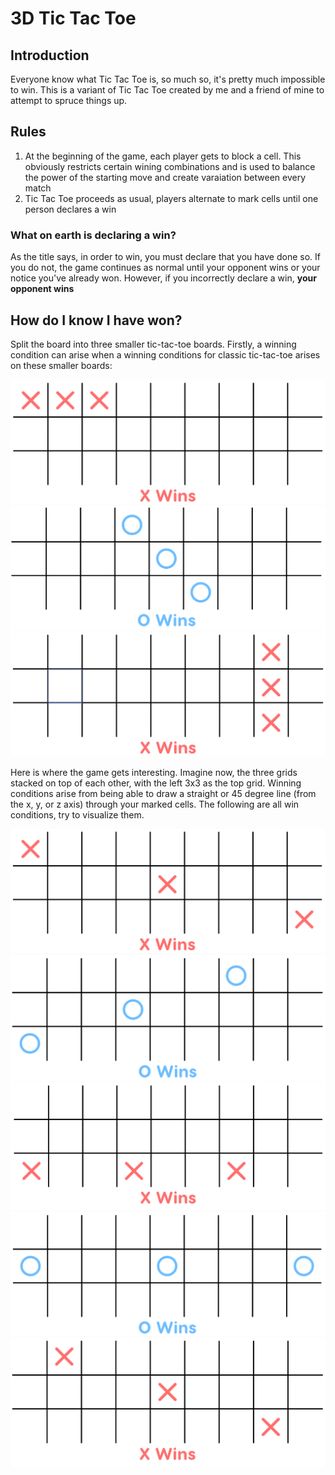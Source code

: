# 3D Tic Tac Toe
## Introduction
Everyone know what Tic Tac Toe is, so much so, it's pretty much impossible to win. This is a variant of Tic Tac Toe created by me and a friend of mine to attempt to spruce things up.

## Rules
1. At the beginning of the game, each player gets to block a cell. This obviously restricts certain wining combinations and is used to balance the power of the starting move and create varaiation between every match
2. Tic Tac Toe proceeds as usual, players alternate to mark cells until one person declares a win

### What on earth is declaring a win?
As the title says, in order to win, you must declare that you have done so. If you do not, the game continues as normal until your opponent wins or your notice you've already won. However, if you incorrectly declare a win, **your opponent wins**

## How do I know I have won?
Split the board into three smaller tic-tac-toe boards. Firstly, a winning condition can arise when a winning conditions for classic tic-tac-toe arises on these smaller boards:

![img.png](src/images/img_1.png)
![img_3.png](src/images/img_2.png)
![img.png](src/images/img_3.png)

Here is where the game gets interesting. Imagine now, the three grids stacked on top of each other, with the left 3x3 as the top grid. Winning conditions arise from being able to draw a straight or 45 degree line (from the x, y, or z axis) through your marked cells. The following are all win conditions, try to visualize them.

![img.png](src/images/img_4.png)
![img_4.png](src/images/img_5.png)
![img_1.png](src/images/img_6.png)
![img_5.png](src/images/img_7.png)
![img_2.png](src/images/img_8.png)